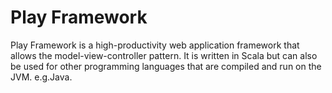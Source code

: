 # Play Framework

Play Framework is a high-productivity web application framework that allows the model-view-controller pattern. It is written in Scala but can also be used for other programming languages that are compiled and run on the JVM. e.g.Java.